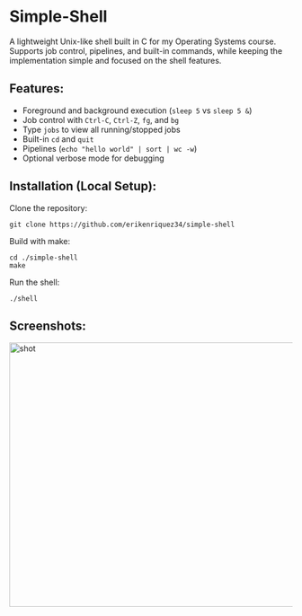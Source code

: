 
# Simple-Shell

A lightweight Unix-like shell built in C for my Operating Systems course.  Supports job control, 
pipelines, and built-in commands, while keeping the implementation simple and focused on the shell features.

## Features:
- Foreground and background execution (`sleep 5` vs `sleep 5 &`)
- Job control with `Ctrl-C`, `Ctrl-Z`, `fg`, and `bg`
- Type `jobs` to view all running/stopped jobs
- Built-in `cd` and `quit`
- Pipelines (`echo "hello world" | sort | wc -w`)
- Optional verbose mode for debugging

## Installation (Local Setup):

Clone the repository:
```
git clone https://github.com/erikenriquez34/simple-shell
```

Build with make:
```
cd ./simple-shell
make
```

Run the shell:
```
./shell
```

## Screenshots:

<img width="836.25" height="471" alt="shot" src="https://github.com/user-attachments/assets/96a75079-5fa3-4c49-991d-515352fd29ab" />
